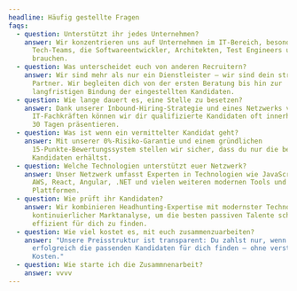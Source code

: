 ```yaml
---
headline: Häufig gestellte Fragen
faqs:
  - question: Unterstützt ihr jedes Unternehmen?
    answer: Wir konzentrieren uns auf Unternehmen im IT-Bereich, besonders auf
      Tech-Teams, die Softwareentwickler, Architekten, Test Engineers und mehr
      brauchen.
  - question: Was unterscheidet euch von anderen Recruitern?
    answer: Wir sind mehr als nur ein Dienstleister – wir sind dein strategischer
      Partner. Wir begleiten dich von der ersten Beratung bis hin zur
      langfristigen Bindung der eingestellten Kandidaten.
  - question: Wie lange dauert es, eine Stelle zu besetzen?
    answer: Dank unserer Inbound-Hiring-Strategie und eines Netzwerks von über 5000
      IT-Fachkräften können wir dir qualifizierte Kandidaten oft innerhalb von
      30 Tagen präsentieren.
  - question: Was ist wenn ein vermittelter Kandidat geht?
    answer: Mit unserer 0%-Risiko-Garantie und einem gründlichen
      15-Punkte-Bewertungssystem stellen wir sicher, dass du nur die besten
      Kandidaten erhältst.
  - question: Welche Technologien unterstützt euer Netzwerk?
    answer: Unser Netzwerk umfasst Experten in Technologien wie JavaScript, Python,
      AWS, React, Angular, .NET und vielen weiteren modernen Tools und
      Plattformen.
  - question: Wie prüft ihr Kandidaten?
    answer: Wir kombinieren Headhunting-Expertise mit modernster Technologie, KI und
      kontinuierlicher Marktanalyse, um die besten passiven Talente schnell und
      effizient für dich zu finden.
  - question: Wie viel kostet es, mit euch zusammenzuarbeiten?
    answer: "Unsere Preisstruktur ist transparent: Du zahlst nur, wenn wir
      erfolgreich die passenden Kandidaten für dich finden – ohne versteckte
      Kosten."
  - question: Wie starte ich die Zusammnenarbeit?
    answer: vvvv
---
```

